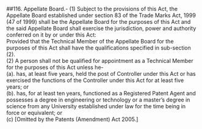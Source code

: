 ##116. Appellate Board.-  <a name="S116"></a>
(1) Subject to the provisions of this Act, the Appellate Board established under section 83 of the Trade Marks Act, 1999 (47 of 1999) shall be the Appellate Board for the purposes of this Act and the said Appellate Board shall exercise the jurisdiction, power and authority conferred on it by or under this Act:  
Provided that the Technical Member of the Appellate Board for the purposes of this Act shall have the qualifications specified in sub-section (2).  
(2) A person shall not be qualified for appointment as a Technical Member for the purposes of this Act unless he-  
(a). has, at least five years, held the post of Controller under this Act or has exercised the functions of the Controller under this Act for at least five years; or  
(b). has, for at least ten years, functioned as a Registered Patent Agent and possesses a degree in engineering or technology or a master’s degree in science from any University established under law for the time being in force or equivalent; or  
(c)   [Omitted by the Patents (Amendment) Act 2005.]
